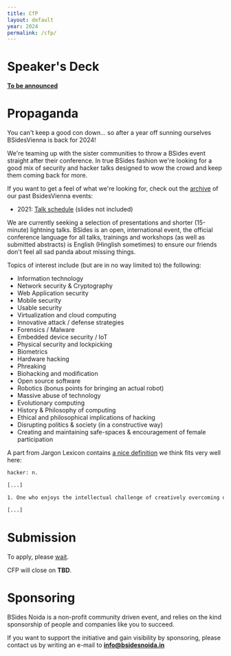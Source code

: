 ```yaml
---
title: CfP
layout: default
year: 2024
permalink: /cfp/
---
```


# Speaker's Deck

**[To be announced](#)**

# Propaganda

You can't keep a good con down... so after a year off sunning ourselves BSidesVienna is back for 2024!

We're teaming up with the sister communities to throw a BSides event straight after their conference. In true BSides fashion we're looking for a good mix of security and hacker talks designed to wow the crowd and keep them coming back for more.

If you want to get a feel of what we're looking for, check out the [archive](/archive/) of our past BsidesVienna events:

- 2021: [Talk schedule](http://bsidesnoida.in/archive/2021/schedule/) (slides not included)

We are currently seeking a selection of presentations and shorter (15-minute) lightning talks.
BSides is an open, international event, the official conference language for all talks, trainings and workshops
(as well as submitted abstracts) is English (Hinglish sometimes) to ensure our friends don't feel all sad panda about missing
things.

Topics of interest include (but are in no way limited to) the following:


- Information technology
- Network security & Cryptography
- Web Application security
- Mobile security
- Usable security
- Virtualization and cloud computing
- Innovative attack / defense strategies
- Forensics / Malware
- Embedded device security / IoT
- Physical security and lockpicking
- Biometrics
- Hardware hacking
- Phreaking
- Biohacking and modification
- Open source software
- Robotics (bonus points for bringing an actual robot)
- Massive abuse of technology
- Evolutionary computing
- History & Philosophy of computing
- Ethical and philosophical implications of hacking
- Disrupting politics & society (in a constructive way)
- Creating and maintaining safe-spaces & encouragement of female participation

A part from Jargon Lexicon contains [a nice definition](https://ihrex.medium.com/hacker-42b5deb08eab) we think fits very well here:

```txt
hacker: n.

[...]

1. One who enjoys the intellectual challenge of creatively overcoming or circumventing limitations.

[...]
```


# Submission

To apply, please [wait](#).

CFP will close on **TBD**.


# Sponsoring

BSides Noida is a non-profit community driven event, and relies on the kind sponsorship of people and companies like you to succeed.

If you want to support the initiative and gain visibility by sponsoring, please contact us by writing an e-mail to **[info@bsidesnoida.in](mailto:info@bsidesnoida.in)**
